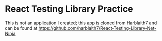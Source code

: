# React Testing Library Practice

This is not an application I created; this app is cloned from Harblaith7 and can be found at https://github.com/harblaith7/React-Testing-Library-Net-Ninja